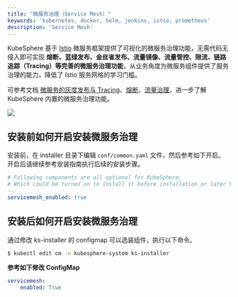 ```yaml
---
title: "微服务治理（Service Mesh）"
keywords: 'kubernetes, docker, helm, jenkins, istio, prometheus'
description: 'Service Mesh'
---
```


KubeSphere 基于 [Istio](https://istio.io) 微服务框架提供了可视化的微服务治理功能，无需代码无侵入即可实现 **熔断、蓝绿发布、金丝雀发布、流量镜像、流量管控、限流、链路追踪（Tracing）等完善的微服务治理功能**，从业务角度为微服务组件提供了服务治理的能力，降低了 Istio 服务网格的学习门槛。

可参考文档 [微服务的灰度发布与 Tracing](../../quick-start/bookinfo-canary)、[熔断](../../application/circuit-breaking)、[流量治理](../../application/traffic-gov)，进一步了解 KubeSphere 内置的微服务治理功能。

![](https://pek3b.qingstor.com/kubesphere-docs/png/20191109212935.png)

## 安装前如何开启安装微服务治理

安装前，在 installer 目录下编辑 `conf/common.yaml` 文件，然后参考如下开启。开启后请继续参考安装指南执行后续的安装步骤。

```yaml
# Following components are all optional for KubeSphere,
# Which could be turned on to install it before installation or later by updating its value to true
···
servicemesh_enabled: true
```

## 安装后如何开启安装微服务治理

通过修改 ks-installer 的 configmap 可以选装组件，执行以下命令。

```bash
$ kubectl edit cm -n kubesphere-system ks-installer
```

**参考如下修改 ConfigMap**


```yaml
servicemesh:
    enabled: True
```
